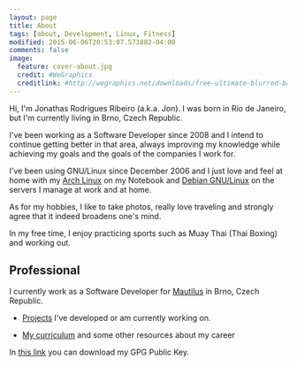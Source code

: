 ```yaml
---
layout: page
title: About
tags: [about, Development, Linux, Fitness]
modified: 2015-06-06T20:53:07.573882-04:00
comments: false
image:
  feature: cover-about.jpg
  credit: #WeGraphics
  creditlink: #http://wegraphics.net/downloads/free-ultimate-blurred-background-pack/
---
```

 
Hi, I'm Jonathas Rodrigues Ribeiro (a.k.a. Jon). I was born in Rio de Janeiro, but I'm currently living in Brno, Czech Republic.

I've been working as a Software Developer since 2008 and I intend to continue getting better in that area, always improving my knowledge while achieving my goals and the goals of the companies I work for.

I've been using GNU/Linux since December 2006 and I just love and feel at home with my [Arch Linux](http://archlinux.org) on my Notebook and [Debian GNU/Linux](http://debian.org) on the servers I manage at work and at home.

As for my hobbies, I like to take photos, really love traveling and strongly agree that it indeed broadens one's mind.

In my free time, I enjoy practicing sports such as Muay Thai (Thai Boxing) and working out.

## Professional

I currently work as a Software Developer for [Mautilus](http://mautilus.com) in Brno, Czech Republic.

* [Projects](http://jonathas.com/projects) I've developed or am currently working on.

* [My curriculum](http://jonathas.com/curriculum-vitae) and some other resources about my career

In [this link](http://pgp.key-server.io/download/0x0B2EA0253B90C266) you can download my GPG Public Key.

